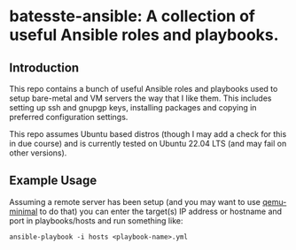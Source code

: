 # batesste-ansible: A collection of useful Ansible roles and playbooks.

## Introduction

This repo contains a bunch of useful Ansible roles and playbooks used
to setup bare-metal and VM servers the way that I like them. This
includes setting up ssh and gnupgp keys, installing packages and
copying in preferred configuration settings.

This repo assumes Ubuntu based distros (though I may add a check for
this in due course) and is currently tested on Ubuntu 22.04 LTS (and
may fail on other versions).

## Example Usage

Assuming a remote server has been setup (and you may want to use
[qemu-minimal][1] to do that) you can enter the target(s) IP address
or hostname and port in playbooks/hosts and run something like:
```
ansible-playbook -i hosts <playbook-name>.yml
```

[1]: https://github.com/sbates130272/qemu-minimal/blob/master/scripts/gen-image
